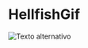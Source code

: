 # HellfishGif
![Texto alternativo]([example.gif](https://github.com/ludmilailen/HellfishGif/blob/main/Hellfish_intro.gif))
